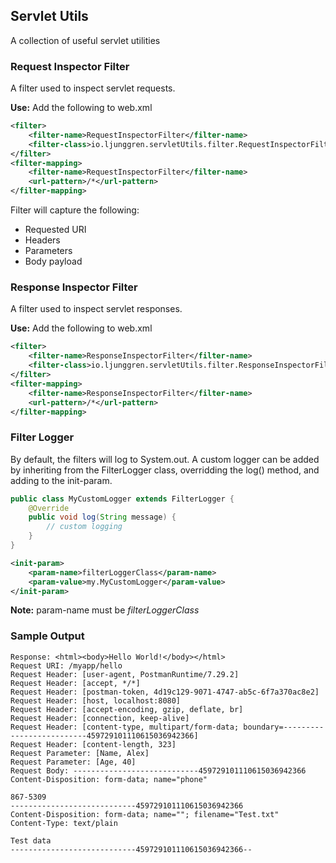 ## Servlet Utils

A collection of useful servlet utilities

### Request Inspector Filter

A filter used to inspect servlet requests.

**Use:** Add the following to web.xml

```xml
<filter>
	<filter-name>RequestInspectorFilter</filter-name>
	<filter-class>io.ljunggren.servletUtils.filter.RequestInspectorFilter</filter-class>
</filter>
<filter-mapping>
	<filter-name>RequestInspectorFilter</filter-name>
	<url-pattern>/*</url-pattern>
</filter-mapping>
```

Filter will capture the following:

- Requested URI
- Headers
- Parameters
- Body payload

### Response Inspector Filter

A filter used to inspect servlet responses.

**Use:** Add the following to web.xml

```xml
<filter>
	<filter-name>ResponseInspectorFilter</filter-name>
	<filter-class>io.ljunggren.servletUtils.filter.ResponseInspectorFilter</filter-class>
</filter>
<filter-mapping>
	<filter-name>ResponseInspectorFilter</filter-name>
	<url-pattern>/*</url-pattern>
</filter-mapping>
```

### Filter Logger

By default, the filters will log to System.out. A custom logger can be added by inheriting from the FilterLogger class, overridding the log() method, and adding to the init-param.

```java
public class MyCustomLogger extends FilterLogger {
	@Override
	public void log(String message) {
		// custom logging
	}
}
```

```xml
<init-param>
	<param-name>filterLoggerClass</param-name>
	<param-value>my.MyCustomLogger</param-value>
</init-param>
```

**Note:** param-name must be *filterLoggerClass*

### Sample Output

```text
Response: <html><body>Hello World!</body></html>
Request URI: /myapp/hello
Request Header: [user-agent, PostmanRuntime/7.29.2]
Request Header: [accept, */*]
Request Header: [postman-token, 4d19c129-9071-4747-ab5c-6f7a370ac8e2]
Request Header: [host, localhost:8080]
Request Header: [accept-encoding, gzip, deflate, br]
Request Header: [connection, keep-alive]
Request Header: [content-type, multipart/form-data; boundary=--------------------------459729101110615036942366]
Request Header: [content-length, 323]
Request Parameter: [Name, Alex]
Request Parameter: [Age, 40]
Request Body: ----------------------------459729101110615036942366
Content-Disposition: form-data; name="phone"

867-5309
----------------------------459729101110615036942366
Content-Disposition: form-data; name=""; filename="Test.txt"
Content-Type: text/plain

Test data
----------------------------459729101110615036942366--
```